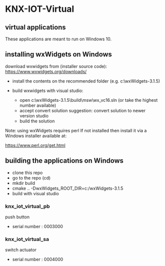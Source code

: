 # KNX-IOT-Virtual

## virtual applications

These applications are meant to run on Windows 10.

## installing wxWidgets on Windows

download wxwidgets from (installer source code):
https://www.wxwidgets.org/downloads/

- install the contents on the recommended folder (e.g. c:\wxWidgets-3.1.5)
- build wxwidgets with visual studio:
  
  - open c:\wxWidgets-3.1.5\build\msw\wx_vc16.sln (or take the highest number available)
  - accept convert solution suggestion: convert solution to newer version studio
  - build the solution

Note: using wxWidgets requires perl
If not installed then install it via a Windows installer available at:

https://www.perl.org/get.html

## building the applications on Windows

- clone this repo
- go to the repo (cd)
- mkdir build
- cmake .. -DwxWidgets_ROOT_DIR=c:/wxWidgets-3.1.5
- build with visual studio

### knx_iot_virtual_pb

push button

- serial number :  0003000

### knx_iot_virtual_sa

switch actuator

- serial number : 0004000